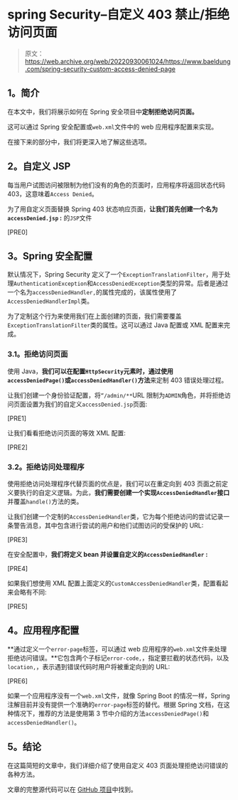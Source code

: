 # spring Security–自定义 403 禁止/拒绝访问页面

> 原文：<https://web.archive.org/web/20220930061024/https://www.baeldung.com/spring-security-custom-access-denied-page>

## **1。简介**

在本文中，我们将展示如何在 Spring 安全项目中**定制拒绝访问页面。**

这可以通过 Spring 安全配置或`web.xml`文件中的 web 应用程序配置来实现。

在接下来的部分中，我们将更深入地了解这些选项。

## **2。自定义 JSP**

每当用户试图访问被限制为他们没有的角色的页面时，应用程序将返回状态代码 403，这意味着`Access Denied`。

为了用自定义页面替换 Spring 403 状态响应页面，**让我们首先创建一个名为`accessDenied.jsp` :** 的`JSP`文件

[PRE0]

## **3。Spring 安全配置**

默认情况下，Spring Security 定义了一个`ExceptionTranslationFilter`，用于处理`AuthenticationException`和`AccessDeniedException`类型的异常。后者是通过一个名为`accessDeniedHandler,`的属性完成的，该属性使用了`AccessDeniedHandlerImpl`类。

为了定制这个行为来使用我们在上面创建的页面，我们需要覆盖`ExceptionTranslationFilter`类的属性。这可以通过 Java 配置或 XML 配置来完成。

### **3.1。拒绝访问页面**

使用 Java，**我们可以在配置`HttpSecurity`元素时，通过使用 `accessDeniedPage()`或`accessDeniedHandler()`方法**来定制 403 错误处理过程。

让我们创建一个身份验证配置，将`“/admin/**`URL 限制为`ADMIN`角色，并将拒绝访问页面设置为我们的自定义`accessDenied.jsp`页面:

[PRE1]

让我们看看拒绝访问页面的等效 XML 配置:

[PRE2]

### **3.2。拒绝访问处理程序**

使用拒绝访问处理程序代替页面的优点是，我们可以在重定向到 403 页面之前定义要执行的自定义逻辑。为此，**我们需要创建一个实现`AccessDeniedHandler`接口**并覆盖`handle()`方法的类。

让我们创建一个定制的`AccessDeniedHandler`类，它为每个拒绝访问的尝试记录一条警告消息，其中包含进行尝试的用户和他们试图访问的受保护的 URL:

[PRE3]

在安全配置中，**我们将定义 bean 并设置自定义的`AccessDeniedHandler` :**

[PRE4]

如果我们想使用 XML 配置上面定义的`CustomAccessDeniedHandler`类，配置看起来会略有不同:

[PRE5]

## **4。应用程序配置**

**通过定义一个`error-page`标签，可以通过 web 应用程序的`web.xml`文件来处理拒绝访问错误。**它包含两个子标记`error-code,`，指定要拦截的状态代码，以及`location,`，表示遇到错误代码时用户将被重定向到的 URL:

[PRE6]

如果一个应用程序没有一个`web.xml`文件，就像 Spring Boot 的情况一样，Spring 注解目前并没有提供一个准确的`error-page`标签的替代。根据 Spring 文档，在这种情况下，推荐的方法是使用第 3 节中介绍的方法`accessDeniedPage()`和`accessDeniedHandler()`。

## **5。结论**

在这篇简短的文章中，我们详细介绍了使用自定义 403 页面处理拒绝访问错误的各种方法。

文章的完整源代码可以在 [GitHub 项目](https://web.archive.org/web/20220122052741/https://github.com/eugenp/tutorials/tree/master/spring-security-modules/spring-security-web-login)中找到。